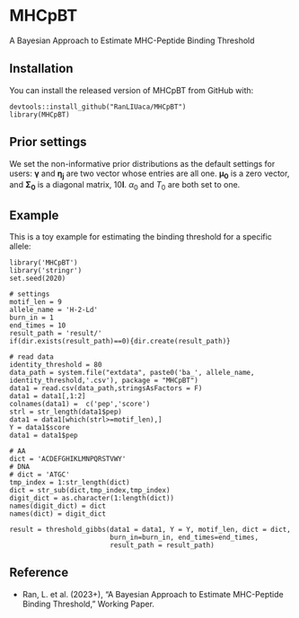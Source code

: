 # MHCpBT
A Bayesian Approach to Estimate MHC-Peptide Binding Threshold

## Installation
You can install the released version of MHCpBT from GitHub with:
```
devtools::install_github("RanLIUaca/MHCpBT")
library(MHCpBT)
```

## Prior settings
We set the non-informative prior distributions as the default settings for users: $\boldsymbol{\gamma}$ and $\boldsymbol{\eta_j}$ are two vector whose entries are all one. $\boldsymbol{\mu_0}$ is a zero vector, and $\boldsymbol{\Sigma_0}$ is a diagonal matrix, $10\boldsymbol{I}$. $\alpha_0$ and $T_0$ are both set to one. 

## Example
This is a toy example for estimating the binding threshold for a specific allele:
```
library('MHCpBT')
library('stringr')
set.seed(2020)

# settings
motif_len = 9
allele_name = 'H-2-Ld'
burn_in = 1
end_times = 10
result_path = 'result/'
if(dir.exists(result_path)==0){dir.create(result_path)}

# read data
identity_threshold = 80
data_path = system.file("extdata", paste0('ba_', allele_name, identity_threshold,'.csv'), package = "MHCpBT")
data1 = read.csv(data_path,stringsAsFactors = F)
data1 = data1[,1:2]
colnames(data1) =  c('pep','score')
strl = str_length(data1$pep)
data1 = data1[which(strl>=motif_len),]
Y = data1$score
data1 = data1$pep

# AA
dict = 'ACDEFGHIKLMNPQRSTVWY'
# DNA
# dict = 'ATGC'
tmp_index = 1:str_length(dict)
dict = str_sub(dict,tmp_index,tmp_index)
digit_dict = as.character(1:length(dict))
names(digit_dict) = dict
names(dict) = digit_dict 

result = threshold_gibbs(data1 = data1, Y = Y, motif_len, dict = dict,
                         burn_in=burn_in, end_times=end_times, 
                         result_path = result_path)
```

## Reference
-   Ran, L. et al. (2023+), “A Bayesian Approach to Estimate MHC-Peptide Binding Threshold,” Working Paper.

